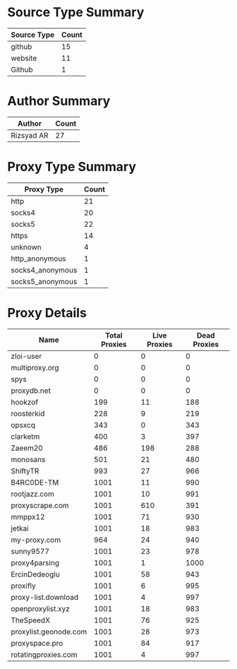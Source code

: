 # Source Type Summary

| Source Type | Count |
|-------------|-------|
| github | 15 |
| website | 11 |
| Github | 1 |


# Author Summary

| Author | Count |
|--------|-------|
| Rizsyad AR | 27 |


# Proxy Type Summary

| Proxy Type | Count |
|------------|-------|
| http | 21 |
| socks4 | 20 |
| socks5 | 22 |
| https | 14 |
| unknown | 4 |
| http_anonymous | 1 |
| socks4_anonymous | 1 |
| socks5_anonymous | 1 |


# Proxy Details

| Name | Total Proxies | Live Proxies | Dead Proxies |
|------|---------------|--------------|---------------|
| zloi-user | 0 | 0 | 0 |
| multiproxy.org | 0 | 0 | 0 |
| spys | 0 | 0 | 0 |
| proxydb.net | 0 | 0 | 0 |
| hookzof | 199 | 11 | 188 |
| roosterkid | 228 | 9 | 219 |
| opsxcq | 343 | 0 | 343 |
| clarketm | 400 | 3 | 397 |
| Zaeem20 | 486 | 198 | 288 |
| monosans | 501 | 21 | 480 |
| ShiftyTR | 993 | 27 | 966 |
| B4RC0DE-TM | 1001 | 11 | 990 |
| rootjazz.com | 1001 | 10 | 991 |
| proxyscrape.com | 1001 | 610 | 391 |
| mmppx12 | 1001 | 71 | 930 |
| jetkai | 1001 | 18 | 983 |
| my-proxy.com | 964 | 24 | 940 |
| sunny9577 | 1001 | 23 | 978 |
| proxy4parsing | 1001 | 1 | 1000 |
| ErcinDedeoglu | 1001 | 58 | 943 |
| proxifly | 1001 | 6 | 995 |
| proxy-list.download | 1001 | 4 | 997 |
| openproxylist.xyz | 1001 | 18 | 983 |
| TheSpeedX | 1001 | 76 | 925 |
| proxylist.geonode.com | 1001 | 28 | 973 |
| proxyspace.pro | 1001 | 84 | 917 |
| rotatingproxies.com | 1001 | 4 | 997 |
